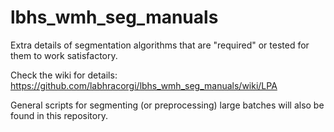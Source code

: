 # lbhs_wmh_seg_manuals
Extra details of segmentation algorithms that are "required" or tested for them to work satisfactory.

Check the wiki for details: https://github.com/labhracorgi/lbhs_wmh_seg_manuals/wiki/LPA

General scripts for segmenting (or preprocessing) large batches will also be found in this repository.
